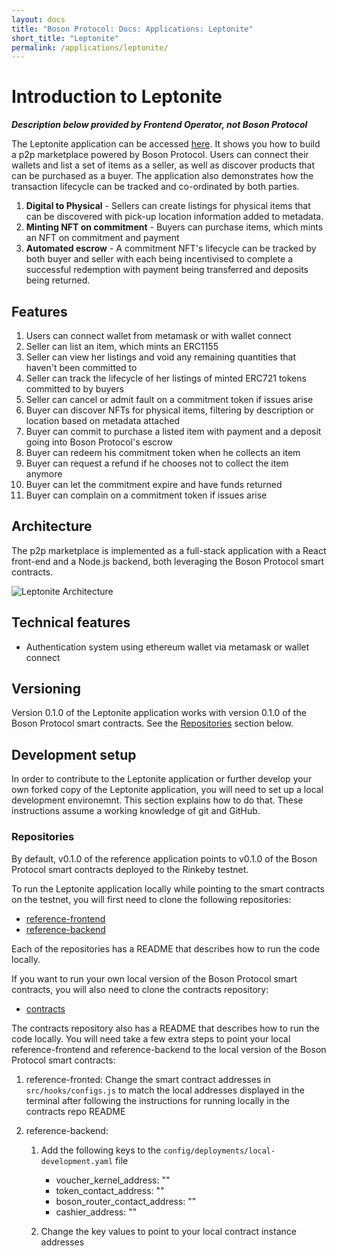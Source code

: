 ```yaml
---
layout: docs
title: "Boson Protocol: Docs: Applications: Leptonite"
short_title: "Leptonite"
permalink: /applications/leptonite/
---
```


# Introduction to Leptonite

_**Description below provided by Frontend Operator, not Boson Protocol**_

The Leptonite application can be accessed [here](http://leptonite.io). It shows
you how to build a p2p marketplace powered by Boson Protocol. Users can connect
their wallets and list a set of items as a seller, as well as discover products
that can be purchased as a buyer. The application also demonstrates how the
transaction lifecycle can be tracked and co-ordinated by both parties.

1. **Digital to Physical** - Sellers can create listings for physical items that
   can be discovered with pick-up location information added to metadata.
2. **Minting NFT on commitment** - Buyers can purchase items, which mints an NFT
   on commitment and payment
3. **Automated escrow** - A commitment NFT's lifecycle can be tracked by both
   buyer and seller with each being incentivised to complete a successful
   redemption with payment being transferred and deposits being returned.

## Features

1. Users can connect wallet from metamask or with wallet connect
2. Seller can list an item, which mints an ERC1155
3. Seller can view her listings and void any remaining quantities that haven't
   been committed to
4. Seller can track the lifecycle of her listings of minted ERC721 tokens
   committed to by buyers
5. Seller can cancel or admit fault on a commitment token if issues arise
6. Buyer can discover NFTs for physical items, filtering by description or
   location based on metadata attached
7. Buyer can commit to purchase a listed item with payment and a deposit going
   into Boson Protocol's escrow
8. Buyer can redeem his commitment token when he collects an item
9. Buyer can request a refund if he chooses not to collect the item anymore
10. Buyer can let the commitment expire and have funds returned
11. Buyer can complain on a commitment token if issues arise

## Architecture

The p2p marketplace is implemented as a full-stack application with a React
front-end and a Node.js backend, both leveraging the Boson Protocol smart
contracts.

![Leptonite Architecture](/images/docs/leptonite-architecture.png)

## Technical features

- Authentication system using ethereum wallet via metamask or wallet connect

## Versioning

Version 0.1.0 of the Leptonite application works with version 0.1.0 of the Boson
Protocol smart contracts. See the [Repositories](#repositories) section below.

## Development setup

In order to contribute to the Leptonite application or further develop your own
forked copy of the Leptonite application, you will need to set up a local
development environemnt. This section explains how to do that. These
instructions assume a working knowledge of git and GitHub.

### Repositories

By default, v0.1.0 of the reference application points to v0.1.0 of the Boson
Protocol smart contracts deployed to the Rinkeby testnet.

To run the Leptonite application locally while pointing to the smart contracts
on the testnet, you will first need to clone the following repositories:

- [reference-frontend](https://github.com/bosonprotocol/reference-frontend/releases/tag/v0.1.0)
- [reference-backend](https://github.com/bosonprotocol/reference-backend/releases/tag/v0.1.0)

Each of the repositories has a README that describes how to run the code
locally.

If you want to run your own local version of the Boson Protocol smart contracts,
you will also need to clone the contracts repository:

- [contracts](https://github.com/bosonprotocol/contracts/releases/tag/v0.1.0)

The contracts repository also has a README that describes how to run the code
locally. You will need take a few extra steps to point your local
reference-frontend and reference-backend to the local version of the Boson
Protocol smart contracts:

1. reference-fronted: Change the smart contract addresses in
   `src/hooks/configs.js` to match the local addresses displayed in the terminal
   after following the instructions for running locally in the contracts repo
   README
2. reference-backend:

   1. Add the following keys to the `config/deployments/local-development.yaml`
      file

      - voucher_kernel_address: ""
      - token_contact_address: ""
      - boson_router_contact_address: ""
      - cashier_address: ""

   2. Change the key values to point to your local contract instance addresses

